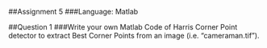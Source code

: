 ##Assignment 5
###Language: Matlab

##Question 1
###Write your own Matlab Code of Harris Corner Point detector to extract Best Corner Points from an image (i.e. “cameraman.tif”). 
